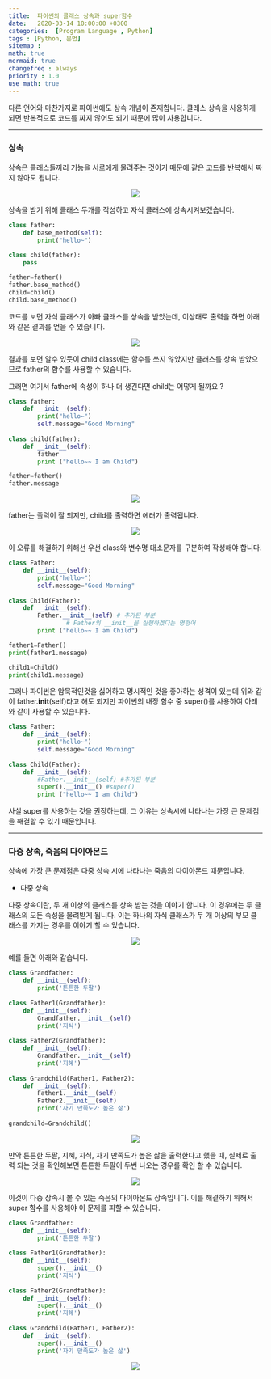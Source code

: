 ```yaml
---
title:  파이썬의 클래스 상속과 super함수
date:   2020-03-14 10:00:00 +0300
categories:  [Program Language , Python]
tags : [Python, 문법]
sitemap :
math: true
mermaid: true
changefreq : always
priority : 1.0
use_math: true
---
```



다른 언어와 마찬가지로 파이썬에도 상속 개념이 존재합니다. 클래스 상속을 사용하게 되면 반복적으로 코드를 짜지 않어도 되기 때문에 많이 사용합니다. 


--------


### 상속


상속은 클래스들끼리 기능을 서로에게 물려주는 것이기 때문에 같은 코드를 반복해서 짜지 않아도 됩니다.

<center><img src="../../assets//images/class.png" ></center>


상속을 받기 위해 클래스 두개를 작성하고 자식 클래스에 상속시켜보겠습니다.  


```python
class father:
    def base_method(self):
        print("hello~")
        
class child(father):
    pass

father=father()
father.base_method()
child=child()
child.base_method()
```


코드를 보면 자식 클래스가 아빠 클래스를 상속을 받았는데, 이상태로 출력을 하면 아래와 같은 결과를 얻을 수 있습니다. 


<center><img src="../../assets//images/class2.png" ></center>

결과를 보면 알수 있듯이 child class에는 함수를 쓰지 않았지만 클래스를 상속 받았으므로 father의 함수를 사용할 수 있습니다. 

그러면 여기서 father에 속성이 하나 더 생긴다면 child는 어떻게 될까요 ? 


```python
class father:
    def __init__(self):
        print("hello~")
        self.message="Good Morning"
        
class child(father):
    def __init__(self):
        father
        print ("hello~~ I am Child")

father=father()
father.message
```

<center><img src="../../assets//images/class3.png" ></center>

father는 출력이 잘 되지만, child를 출력하면 에러가 출력됩니다.


<center><img src="../../assets//images/class4.png" ></center>


이 오류를 해결하기 위해선 우선 class와 변수명 대소문자를 구분하여 작성해야 합니다. 

```python
class Father:
    def __init__(self):
        print("hello~")
        self.message="Good Morning"
        
class Child(Father):
    def __init__(self):
        Father.__init__(self) # 추가된 부분
                # Father의 __init__을 실행하겠다는 명령어
        print ("hello~~ I am Child")

father1=Father()
print(father1.message)

child1=Child()
print(child1.message)
```

그러나 파이썬은 암묵적인것을 싫어하고 명시적인 것을 좋아하는 성격이 있는데 위와 같이 father.__init__(self)라고 해도 되지만 파이썬의 내장 함수 중 super()를 사용하여 아래와 같이 사용할 수 있습니다. 


```python
class Father:
    def __init__(self):
        print("hello~")
        self.message="Good Morning"
        
class Child(Father):
    def __init__(self):
        #Father.__init__(self) #추가된 부분
        super().__init__() #super()
        print ("hello~~ I am Child")
```

사실 super를 사용하는 것을 권장하는데, 그 이유는 상속시에 나타나는 가장 큰 문제점을 해결할 수 있기 때문입니다. 

-------- 


### 다중 상속, 죽음의 다이아몬드

상속에 가장 큰 문제점은 다중 상속 시에 나타나는 죽음의 다이아몬드 때문입니다. 

* 다중 상속

다중 상속이란, 두 개 이상의 클래스를 상속 받는 것을 이야기 합니다. 이 경우에는 두 클래스의 모든 속성을 물려받게 됩니다. 이는 하나의 자식 클래스가 두 개 이상의 부모 클래스를 가지는 경우를 이야기 할 수 있습니다. 


<center><img src="../../assets//images/class5.png" ></center>

예를 들면 아래와 같습니다. 


```python
class Grandfather:
    def __init__(self):
        print('튼튼한 두팔')
        
class Father1(Grandfather):
    def __init__(self):
        Grandfather.__init__(self)
        print('지식')
        
class Father2(Grandfather):
    def __init__(self):
        Grandfather.__init__(self)
        print('지혜')
        
class Grandchild(Father1, Father2):
    def __init__(self):
        Father1.__init__(self)
        Father2.__init__(self)
        print('자기 만족도가 높은 삶')
        
grandchild=Grandchild()
```

<center><img src="../../assets//images/class7.png" ></center>

만약 튼튼한 두팔, 지혜, 지식, 자기 만족도가 높은 삶을 출력한다고 했을 때, 실제로 출력 되는 것을 확인해보면 튼튼한 두팔이 두번 나오는 경우를 확인 할 수 있습니다. 


<center><img src="../../assets//images/class6.png" ></center>

이것이 다중 상속시 볼 수 있는 죽음의 다이아몬드 상속입니다. 이를 해결하기 위해서 super 함수를 사용해야 이 문제를 피할 수 있습니다. 


```python
class Grandfather:
    def __init__(self):
        print('튼튼한 두팔')
        
class Father1(Grandfather):
    def __init__(self):
        super().__init__()
        print('지식') 
        
class Father2(Grandfather):
    def __init__(self):
        super().__init__()
        print('지혜')
        
class Grandchild(Father1, Father2):
    def __init__(self):
        super().__init__()
        print('자기 만족도가 높은 삶')
```


<center><img src="../../assets//images/class8.png" ></center>


